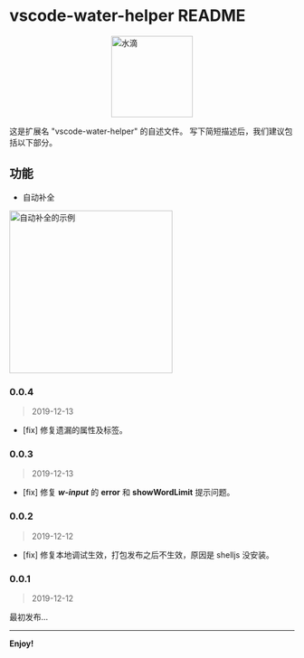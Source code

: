 # vscode-water-helper README

<img src="https://static2.evente.cn/static/img/water.png" alt="水滴" style="margin: 0 auto; display: block; width: 144px;" />

这是扩展名 "vscode-water-helper" 的自述文件。 写下简短描述后，我们建议包括以下部分。

## 功能

- 自动补全


<img src="https://static2.evente.cn/static/img/water.gif" alt="自动补全的示例" style="display: block; width: 288px;" />


### 0.0.4

> 2019-12-13

- [fix] 修复遗漏的属性及标签。


### 0.0.3

> 2019-12-13

- [fix] 修复 ***w-input*** 的 **error** 和 **showWordLimit** 提示问题。


### 0.0.2

> 2019-12-12

- [fix] 修复本地调试生效，打包发布之后不生效，原因是 shelljs 没安装。


### 0.0.1

> 2019-12-12

最初发布...

-----------------------------------------------------------------------------------------------------------

**Enjoy!**
